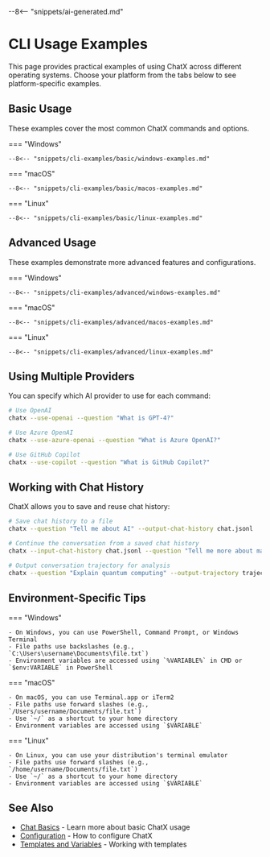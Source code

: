 --8<-- "snippets/ai-generated.md"

# CLI Usage Examples

This page provides practical examples of using ChatX across different operating systems. Choose your platform from the tabs below to see platform-specific examples.

## Basic Usage

These examples cover the most common ChatX commands and options.

=== "Windows"
    
    --8<-- "snippets/cli-examples/basic/windows-examples.md"

=== "macOS"
    
    --8<-- "snippets/cli-examples/basic/macos-examples.md"

=== "Linux"
    
    --8<-- "snippets/cli-examples/basic/linux-examples.md"

## Advanced Usage

These examples demonstrate more advanced features and configurations.

=== "Windows"
    
    --8<-- "snippets/cli-examples/advanced/windows-examples.md"

=== "macOS"
    
    --8<-- "snippets/cli-examples/advanced/macos-examples.md"

=== "Linux"
    
    --8<-- "snippets/cli-examples/advanced/linux-examples.md"

## Using Multiple Providers

You can specify which AI provider to use for each command:

```bash
# Use OpenAI
chatx --use-openai --question "What is GPT-4?"

# Use Azure OpenAI
chatx --use-azure-openai --question "What is Azure OpenAI?"

# Use GitHub Copilot
chatx --use-copilot --question "What is GitHub Copilot?"
```

## Working with Chat History

ChatX allows you to save and reuse chat history:

```bash
# Save chat history to a file
chatx --question "Tell me about AI" --output-chat-history chat.jsonl

# Continue the conversation from a saved chat history
chatx --input-chat-history chat.jsonl --question "Tell me more about machine learning"

# Output conversation trajectory for analysis
chatx --question "Explain quantum computing" --output-trajectory trajectory.md
```

## Environment-Specific Tips

=== "Windows"

    - On Windows, you can use PowerShell, Command Prompt, or Windows Terminal
    - File paths use backslashes (e.g., `C:\Users\username\Documents\file.txt`)
    - Environment variables are accessed using `%VARIABLE%` in CMD or `$env:VARIABLE` in PowerShell

=== "macOS"

    - On macOS, you can use Terminal.app or iTerm2
    - File paths use forward slashes (e.g., `/Users/username/Documents/file.txt`)
    - Use `~/` as a shortcut to your home directory
    - Environment variables are accessed using `$VARIABLE`

=== "Linux"

    - On Linux, you can use your distribution's terminal emulator
    - File paths use forward slashes (e.g., `/home/username/Documents/file.txt`)
    - Use `~/` as a shortcut to your home directory
    - Environment variables are accessed using `$VARIABLE`

## See Also

- [Chat Basics](/usage/basics.md) - Learn more about basic ChatX usage
- [Configuration](/usage/configuration.md) - How to configure ChatX
- [Templates and Variables](/usage/templates-and-variables.md) - Working with templates